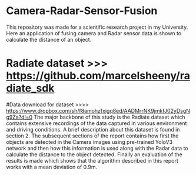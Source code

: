 # Camera-Radar-Sensor-Fusion
This repository was made for a scientific research project in my University. Here an application of fusing camera and Radar sensor data is shown to calculate the distance of an object.
# Radiate dataset >>> https://github.com/marcelsheeny/radiate_sdk
#Data download for dataset >>>> https://www.dropbox.com/sh/f8amohzfxigq8ed/AADMrrNK9jmkfJ02yDsgNg9Za?dl=0
The major backbone of this study is the Radiate dataset which contains extensive recordings of the data captured in various environment and driving conditions. A brief description about this dataset is found in section 2.
The subsequent sections of the report contains how first the objects are detected in the Camera images using pre-trained YoloV3 network and then how this information is used along with the Radar data to calculate the distance to the object detected. Finally an evaluation of the results is made which shows that the algorithm described in this report works with a mean deviation of 0.9m.  
